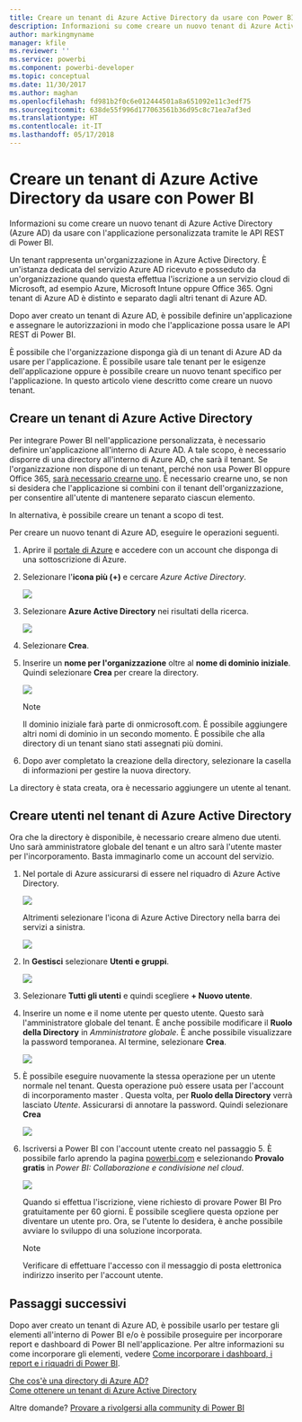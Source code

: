```yaml
---
title: Creare un tenant di Azure Active Directory da usare con Power BI
description: Informazioni su come creare un nuovo tenant di Azure Active Directory (Azure AD) da usare con l'applicazione personalizzata tramite le API REST di Power BI.
author: markingmyname
manager: kfile
ms.reviewer: ''
ms.service: powerbi
ms.component: powerbi-developer
ms.topic: conceptual
ms.date: 11/30/2017
ms.author: maghan
ms.openlocfilehash: fd981b2f0c6e012444501a8a651092e11c3edf75
ms.sourcegitcommit: 638de55f996d177063561b36d95c8c71ea7af3ed
ms.translationtype: HT
ms.contentlocale: it-IT
ms.lasthandoff: 05/17/2018
---
```

# <a name="create-an-azure-active-directory-tenant-to-use-with-power-bi"></a>Creare un tenant di Azure Active Directory da usare con Power BI
Informazioni su come creare un nuovo tenant di Azure Active Directory (Azure AD) da usare con l'applicazione personalizzata tramite le API REST di Power BI.

Un tenant rappresenta un'organizzazione in Azure Active Directory. È un'istanza dedicata del servizio Azure AD ricevuto e posseduto da un'organizzazione quando questa effettua l'iscrizione a un servizio cloud di Microsoft, ad esempio Azure, Microsoft Intune oppure Office 365. Ogni tenant di Azure AD è distinto e separato dagli altri tenant di Azure AD.

Dopo aver creato un tenant di Azure AD, è possibile definire un'applicazione e assegnare le autorizzazioni in modo che l'applicazione possa usare le API REST di Power BI.

È possibile che l'organizzazione disponga già di un tenant di Azure AD da usare per l'applicazione. È possibile usare tale tenant per le esigenze dell'applicazione oppure è possibile creare un nuovo tenant specifico per l'applicazione. In questo articolo viene descritto come creare un nuovo tenant.

## <a name="create-an-azure-active-directory-tenant"></a>Creare un tenant di Azure Active Directory
Per integrare Power BI nell'applicazione personalizzata, è necessario definire un'applicazione all'interno di Azure AD. A tale scopo, è necessario disporre di una directory all'interno di Azure AD, che sarà il tenant. Se l'organizzazione non dispone di un tenant, perché non usa Power BI oppure Office 365, [sarà necessario crearne uno](https://docs.microsoft.com/azure/active-directory/develop/active-directory-howto-tenant). È necessario crearne uno, se non si desidera che l'applicazione si combini con il tenant dell'organizzazione, per consentire all'utente di mantenere separato ciascun elemento.

In alternativa, è possibile creare un tenant a scopo di test.

Per creare un nuovo tenant di Azure AD, eseguire le operazioni seguenti.

1. Aprire il [portale di Azure](https://portal.azure.com) e accedere con un account che disponga di una sottoscrizione di Azure.
2. Selezionare l'**icona più (+)** e cercare *Azure Active Directory*.
   
    ![](media/create-an-azure-active-directory-tenant/new-directory.png)
3. Selezionare **Azure Active Directory** nei risultati della ricerca.
   
    ![](media/create-an-azure-active-directory-tenant/new-directory2.png)
4. Selezionare **Crea**.
5. Inserire un **nome per l'organizzazione** oltre al **nome di dominio iniziale**. Quindi selezionare **Crea** per creare la directory.
   
    ![](media/create-an-azure-active-directory-tenant/organization-and-domain.png)
   
   > [!NOTE]
   > Il dominio iniziale farà parte di onmicrosoft.com. È possibile aggiungere altri nomi di dominio in un secondo momento. È possibile che alla directory di un tenant siano stati assegnati più domini.
   > 
   > 
6. Dopo aver completato la creazione della directory, selezionare la casella di informazioni per gestire la nuova directory.

La directory è stata creata, ora è necessario aggiungere un utente al tenant.

## <a name="create-some-users-in-your-azure-active-directory-tenant"></a>Creare utenti nel tenant di Azure Active Directory
Ora che la directory è disponibile, è necessario creare almeno due utenti. Uno sarà amministratore globale del tenant e un altro sarà l'utente master per l'incorporamento. Basta immaginarlo come un account del servizio.

1. Nel portale di Azure assicurarsi di essere nel riquadro di Azure Active Directory.
   
    ![](media/create-an-azure-active-directory-tenant/aad-flyout.png)
   
    Altrimenti selezionare l'icona di Azure Active Directory nella barra dei servizi a sinistra.
   
    ![](media/create-an-azure-active-directory-tenant/aad-service.png)
2. In **Gestisci** selezionare **Utenti e gruppi**.
   
    ![](media/create-an-azure-active-directory-tenant/users-and-groups.png)
3. Selezionare **Tutti gli utenti** e quindi scegliere **+ Nuovo utente**.
4. Inserire un nome e il nome utente per questo utente. Questo sarà l'amministratore globale del tenant. È anche possibile modificare il **Ruolo della Directory** in *Amministratore globale*. È anche possibile visualizzare la password temporanea. Al termine, selezionare **Crea**.
   
    ![](media/create-an-azure-active-directory-tenant/global-admin.png)
5. È possibile eseguire nuovamente la stessa operazione per un utente normale nel tenant. Questa operazione può essere usata per l'account di incorporamento master . Questa volta, per **Ruolo della Directory** verrà lasciato *Utente*. Assicurarsi di annotare la password. Quindi selezionare **Crea**
   
    ![](media/create-an-azure-active-directory-tenant/pbiembed-user.png)
6. Iscriversi a Power BI con l'account utente creato nel passaggio 5. È possibile farlo aprendo la pagina [powerbi.com](https://powerbi.microsoft.com/get-started/) e selezionando **Provalo gratis** in *Power BI: Collaborazione e condivisione nel cloud*.
   
    ![](media/create-an-azure-active-directory-tenant/try-powerbi-free.png)
   
    Quando si effettua l'iscrizione, viene richiesto di provare Power BI Pro gratuitamente per 60 giorni. È possibile scegliere questa opzione per diventare un utente pro. Ora, se l'utente lo desidera, è anche possibile avviare lo sviluppo di una soluzione incorporata.
   
   > [!NOTE]
   > Verificare di effettuare l'accesso con il messaggio di posta elettronica indirizzo inserito per l'account utente.
   > 
   > 

## <a name="next-steps"></a>Passaggi successivi
Dopo aver creato un tenant di Azure AD, è possibile usarlo per testare gli elementi all'interno di Power BI e/o è possibile proseguire per incorporare report e dashboard di Power BI nell'applicazione. Per altre informazioni su come incorporare gli elementi, vedere [Come incorporare i dashboard, i report e i riquadri di Power BI](embedding-content.md).

[Che cos'è una directory di Azure AD?](https://docs.microsoft.com/azure/active-directory/active-directory-whatis)  
[Come ottenere un tenant di Azure Active Directory](https://docs.microsoft.com/azure/active-directory/develop/active-directory-howto-tenant)  

Altre domande? [Provare a rivolgersi alla community di Power BI](http://community.powerbi.com/)

